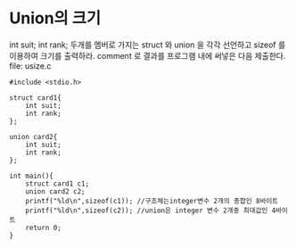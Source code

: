 
# Union의 크기
 
 int suit;
 int rank;
두개를 멤버로 가지는 struct 와 union 을 각각 선언하고 
sizeof 를 이용하여 크기를 출력하라. 
comment 로 결과를 프로그램 내에 써넣은 다음 제출한다.
file: usize.c

```
#include <stdio.h>

struct card1{
	int suit;
	int rank;
};

union card2{
	int suit;
	int rank;
};

int main(){
	struct card1 c1;
	union card2 c2;
	printf("%ld\n",sizeof(c1)); //구조체는integer변수 2개의 총합인 8바이트
	printf("%ld\n",sizeof(c2)); //union은 integer 변수 2개중 최대값인 4바이트
	return 0;
}

```